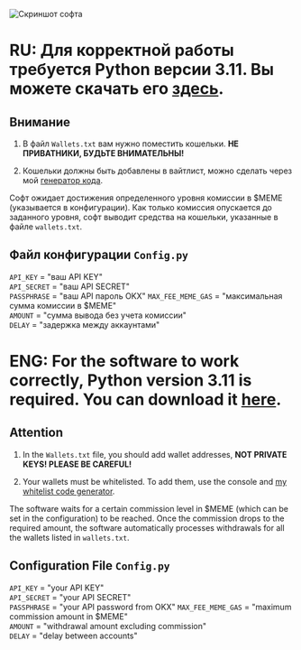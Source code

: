![Скриншот софта](https://i.imgur.com/hqwFMrT.png)


# RU: Для корректной работы требуется Python версии 3.11. Вы можете скачать его [здесь](https://www.python.org/downloads/release/python-3110).

## Внимание  
1. В файл `Wallets.txt` вам нужно поместить кошельки. **НЕ ПРИВАТНИКИ, БУДЬТЕ ВНИМАТЕЛЬНЫ!**

2. Кошельки должны быть добавлены в вайтлист, можно сделать через мой [генератор кода](https://th0masi.github.io/gate-whitelist-add/).


Софт ожидает достижения определенного уровня комиссии в $MEME (указывается в конфигурации). Как только комиссия опускается до заданного уровня, софт выводит средства на кошельки, указанные в файле `wallets.txt`.

## Файл конфигурации `Config.py`
`API_KEY`          = "ваш API KEY"  
`API_SECRET`       = "ваш API SECRET"  
`PASSPHRASE`       = "ваш API пароль OKX"
`MAX_FEE_MEME_GAS` = "максимальная сумма комиссии в $MEME"  
`AMOUNT`           = "сумма вывода без учета комиссии"  
`DELAY`            = "задержка между аккаунтами"  



# ENG: For the software to work correctly, Python version 3.11 is required. You can download it [here](https://www.python.org/downloads/release/python-3110).

## Attention
1. In the `Wallets.txt` file, you should add wallet addresses, **NOT PRIVATE KEYS! PLEASE BE CAREFUL!**

2. Your wallets must be whitelisted. To add them, use the console and [my whitelist code generator](https://th0masi.github.io/gate-whitelist-add/).


The software waits for a certain commission level in $MEME (which can be set in the configuration) to be reached. Once the commission drops to the required amount, the software automatically processes withdrawals for all the wallets listed in `wallets.txt`.

## Configuration File `Config.py`
`API_KEY` = "your API KEY"  
`API_SECRET` = "your API SECRET"  
`PASSPHRASE`  = "your API password from OKX"
`MAX_FEE_MEME_GAS` = "maximum commission amount in $MEME"  
`AMOUNT` = "withdrawal amount excluding commission"  
`DELAY` = "delay between accounts"  

